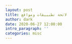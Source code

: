 ```yaml
---
layout: post
title: لائحة تطبييقات ومواقع
author: dark
date: 2020-06-27 12:00:00
intro_paragraph: ''
categories: misc
---
```


